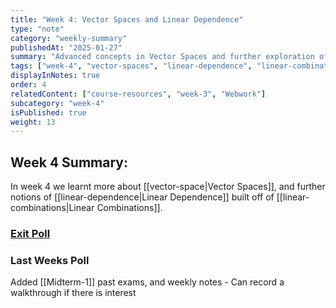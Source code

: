 ```yaml
---
title: "Week 4: Vector Spaces and Linear Dependence"
type: "note"
category: "weekly-summary"
publishedAt: "2025-01-27"
summary: "Advanced concepts in Vector Spaces and further exploration of Linear Dependence built on Linear Combinations."
tags: ["week-4", "vector-spaces", "linear-dependence", "linear-combinations"]
displayInNotes: true
order: 4
relatedContent: ["course-resources", "week-3", "Webwork"]
subcategory: "week-4"
isPublished: true
weight: 13
---
```

## Week 4 Summary:

In week 4 we learnt more about [[vector-space|Vector Spaces]], and further notions of [[linear-dependence|Linear Dependence]] built off of [[linear-combinations|Linear Combinations]].

### [Exit Poll](https://forms.gle/a6jHBpKRndM34TVZA)

### Last Weeks Poll
Added [[Midterm-1]] past exams, and weekly notes - Can record a walkthrough if there is interest